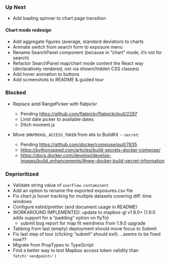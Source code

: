 ### Up Next

* Add loading spinner to chart page transition

#### Chart mode redesign

* Add aggregate figures (average, standard deviation) to charts
* Animate switch from search form to exposure menu
* Rename SearchPanel component
  (because in “chart” mode, it’s not for search)
* Refactor SearchPanel map/chart mode content the React way
  (declaratively rendered, not via shown/hidden CSS classes)
* Add hover animation to buttons
* Add screenshots to README & guided tour

### Blocked

* Replace antd RangePicker with flatpickr

  * Pending <https://github.com/flatpickr/flatpickr/pull/2297>
  * Limit date picker to available dates
  * Ditch moment.js

* Move `$MAPBOXGL_ACCESS_TOKEN`
  from `ARG` to BuildKit `--secret`:

  * Pending <https://github.com/docker/compose/pull/7835>
  * <https://pythonspeed.com/articles/build-secrets-docker-compose/>
  * <https://docs.docker.com/develop/develop-images/build_enhancements/#new-docker-build-secret-information>

### Deprioritized

* Validate string value of `userFlow.contaminant`
* Add an option to rename the exported exposures.csv file
* Fix chart.js hover tracking for multiple datasets covering diff. time
  windows
* Configure eslint/prettier (and document usage in README)
* WORKAROUND IMPLEMENTED: update to mapbox-gl v1.9.0+
  (1.9.0 adds support for a “padding” option on flyTo)
  * submit bug report for map fit weirdness from 1.9.0 upgrade
* Tabbing from last (empty) deployment should move focus to Submit
* Fix last step of tour (clicking “submit” should exit)
  ...seems to be fixed now??
* Migrate from PropTypes to TypeScript
* Find a better way to test Mapbox access token validity than `fetch('<endpoint>')`
